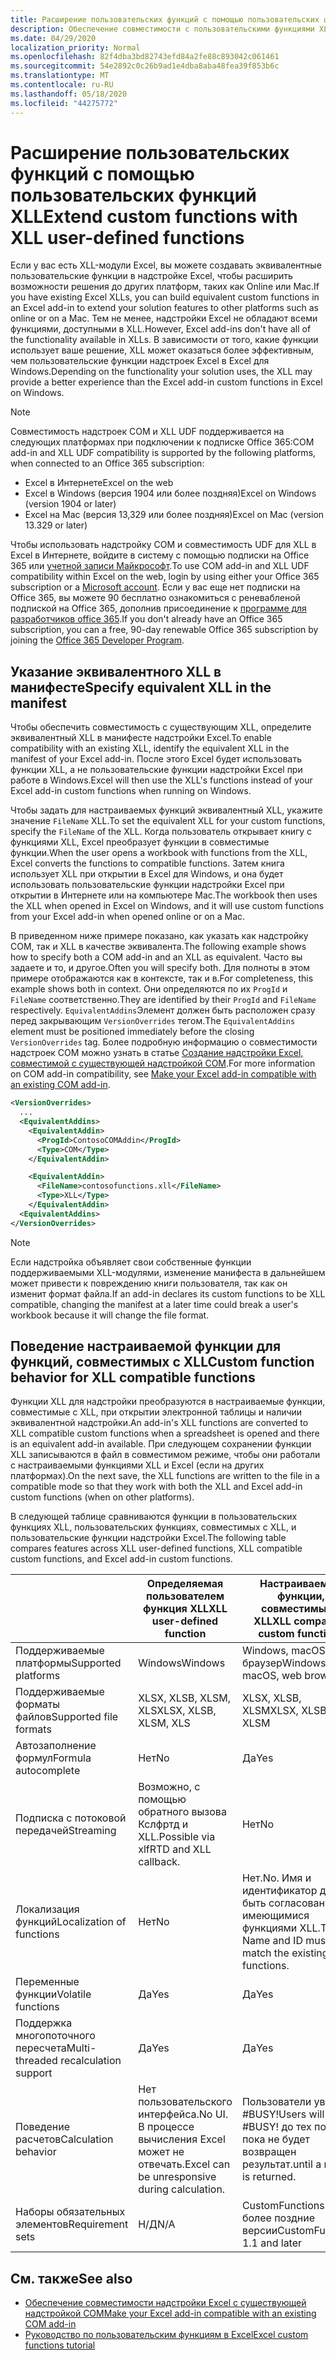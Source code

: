 ```yaml
---
title: Расширение пользовательских функций с помощью пользовательских функций XLL
description: Обеспечение совместимости с пользовательскими функциями XLL в Excel, которые имеют эквивалентные функциональные возможности для пользовательских функций
ms.date: 04/29/2020
localization_priority: Normal
ms.openlocfilehash: 82f4dba3bd82743efd84a2fe88c893042c061461
ms.sourcegitcommit: 54e2892c0c26b9ad1e4dba8aba48fea39f853b6c
ms.translationtype: MT
ms.contentlocale: ru-RU
ms.lasthandoff: 05/18/2020
ms.locfileid: "44275772"
---
```

# <a name="extend-custom-functions-with-xll-user-defined-functions"></a><span data-ttu-id="1411c-103">Расширение пользовательских функций с помощью пользовательских функций XLL</span><span class="sxs-lookup"><span data-stu-id="1411c-103">Extend custom functions with XLL user-defined functions</span></span>

<span data-ttu-id="1411c-104">Если у вас есть XLL-модули Excel, вы можете создавать эквивалентные пользовательские функции в надстройке Excel, чтобы расширить возможности решения до других платформ, таких как Online или Mac.</span><span class="sxs-lookup"><span data-stu-id="1411c-104">If you have existing Excel XLLs, you can build equivalent custom functions in an Excel add-in to extend your solution features to other platforms such as online or on a Mac.</span></span> <span data-ttu-id="1411c-105">Тем не менее, надстройки Excel не обладают всеми функциями, доступными в XLL.</span><span class="sxs-lookup"><span data-stu-id="1411c-105">However, Excel add-ins don't have all of the functionality available in XLLs.</span></span> <span data-ttu-id="1411c-106">В зависимости от того, какие функции использует ваше решение, XLL может оказаться более эффективным, чем пользовательские функции надстроек Excel в Excel для Windows.</span><span class="sxs-lookup"><span data-stu-id="1411c-106">Depending on the functionality your solution uses, the XLL may provide a better experience than the Excel add-in custom functions in Excel on Windows.</span></span>

> [!NOTE]
> <span data-ttu-id="1411c-107">Совместимость надстроек COM и XLL UDF поддерживается на следующих платформах при подключении к подписке Office 365:</span><span class="sxs-lookup"><span data-stu-id="1411c-107">COM add-in and XLL UDF compatibility is supported by the following platforms, when connected to an Office 365 subscription:</span></span>
> - <span data-ttu-id="1411c-108">Excel в Интернете</span><span class="sxs-lookup"><span data-stu-id="1411c-108">Excel on the web</span></span>
> - <span data-ttu-id="1411c-109">Excel в Windows (версия 1904 или более поздняя)</span><span class="sxs-lookup"><span data-stu-id="1411c-109">Excel on Windows (version 1904 or later)</span></span>
> - <span data-ttu-id="1411c-110">Excel на Mac (версия 13,329 или более поздняя)</span><span class="sxs-lookup"><span data-stu-id="1411c-110">Excel on Mac (version 13.329 or later)</span></span>
> 
> <span data-ttu-id="1411c-111">Чтобы использовать надстройку COM и совместимость UDF для XLL в Excel в Интернете, войдите в систему с помощью подписки на Office 365 или [учетной записи Майкрософт](https://account.microsoft.com/account).</span><span class="sxs-lookup"><span data-stu-id="1411c-111">To use COM add-in and XLL UDF compatibility within Excel on the web, login by using either your Office 365 subscription or a [Microsoft account](https://account.microsoft.com/account).</span></span> <span data-ttu-id="1411c-112">Если у вас еще нет подписки на Office 365, вы можете 90 бесплатно ознакомиться с реневабленой подпиской на Office 365, дополнив присоединение к [программе для разработчиков office 365](https://developer.microsoft.com/office/dev-program).</span><span class="sxs-lookup"><span data-stu-id="1411c-112">If you don't already have an Office 365 subscription, you can a free, 90-day renewable Office 365 subscription by joining the [Office 365 Developer Program](https://developer.microsoft.com/office/dev-program).</span></span>

## <a name="specify-equivalent-xll-in-the-manifest"></a><span data-ttu-id="1411c-113">Указание эквивалентного XLL в манифесте</span><span class="sxs-lookup"><span data-stu-id="1411c-113">Specify equivalent XLL in the manifest</span></span>

<span data-ttu-id="1411c-114">Чтобы обеспечить совместимость с существующим XLL, определите эквивалентный XLL в манифесте надстройки Excel.</span><span class="sxs-lookup"><span data-stu-id="1411c-114">To enable compatibility with an existing XLL, identify the equivalent XLL in the manifest of your Excel add-in.</span></span> <span data-ttu-id="1411c-115">После этого Excel будет использовать функции XLL, а не пользовательские функции надстройки Excel при работе в Windows.</span><span class="sxs-lookup"><span data-stu-id="1411c-115">Excel will then use the XLL's functions instead of your Excel add-in custom functions when running on Windows.</span></span>

<span data-ttu-id="1411c-116">Чтобы задать для настраиваемых функций эквивалентный XLL, укажите значение `FileName` XLL.</span><span class="sxs-lookup"><span data-stu-id="1411c-116">To set the equivalent XLL for your custom functions, specify the `FileName` of the XLL.</span></span> <span data-ttu-id="1411c-117">Когда пользователь открывает книгу с функциями XLL, Excel преобразует функции в совместимые функции.</span><span class="sxs-lookup"><span data-stu-id="1411c-117">When the user opens a workbook with functions from the XLL, Excel converts the functions to compatible functions.</span></span> <span data-ttu-id="1411c-118">Затем книга использует XLL при открытии в Excel для Windows, и она будет использовать пользовательские функции надстройки Excel при открытии в Интернете или на компьютере Mac.</span><span class="sxs-lookup"><span data-stu-id="1411c-118">The workbook then uses the XLL when opened in Excel on Windows, and it will use custom functions from your Excel add-in when opened online or on a Mac.</span></span>

<span data-ttu-id="1411c-119">В приведенном ниже примере показано, как указать как надстройку COM, так и XLL в качестве эквивалента.</span><span class="sxs-lookup"><span data-stu-id="1411c-119">The following example shows how to specify both a COM add-in and an XLL as equivalent.</span></span> <span data-ttu-id="1411c-120">Часто вы задаете и то, и другое.</span><span class="sxs-lookup"><span data-stu-id="1411c-120">Often you will specify both.</span></span> <span data-ttu-id="1411c-121">Для полноты в этом примере отображаются как в контексте, так и в.</span><span class="sxs-lookup"><span data-stu-id="1411c-121">For completeness, this example shows both in context.</span></span> <span data-ttu-id="1411c-122">Они определяются по их `ProgId` и `FileName` соответственно.</span><span class="sxs-lookup"><span data-stu-id="1411c-122">They are identified by their `ProgId` and `FileName` respectively.</span></span> <span data-ttu-id="1411c-123">`EquivalentAddins`Элемент должен быть расположен сразу перед закрывающим `VersionOverrides` тегом.</span><span class="sxs-lookup"><span data-stu-id="1411c-123">The `EquivalentAddins` element must be positioned immediately before the closing `VersionOverrides` tag.</span></span> <span data-ttu-id="1411c-124">Более подробную информацию о совместимости надстроек COM можно узнать в статье [Создание надстройки Excel, совместимой с существующей надстройкой COM](../develop/make-office-add-in-compatible-with-existing-com-add-in.md).</span><span class="sxs-lookup"><span data-stu-id="1411c-124">For more information on COM add-in compatibility, see [Make your Excel add-in compatible with an existing COM add-in](../develop/make-office-add-in-compatible-with-existing-com-add-in.md).</span></span>

```xml
<VersionOverrides>
  ...
  <EquivalentAddins>
    <EquivalentAddin>
      <ProgId>ContosoCOMAddin</ProgId>
      <Type>COM</Type>
    </EquivalentAddin>

    <EquivalentAddin>
      <FileName>contosofunctions.xll</FileName>
      <Type>XLL</Type>
    </EquivalentAddin>
  <EquivalentAddins>
</VersionOverrides>
```

> [!NOTE]
> <span data-ttu-id="1411c-125">Если надстройка объявляет свои собственные функции поддерживаемыми XLL-модулями, изменение манифеста в дальнейшем может привести к повреждению книги пользователя, так как он изменит формат файла.</span><span class="sxs-lookup"><span data-stu-id="1411c-125">If an add-in declares its custom functions to be XLL compatible, changing the manifest at a later time could break a user's workbook because it will change the file format.</span></span>

## <a name="custom-function-behavior-for-xll-compatible-functions"></a><span data-ttu-id="1411c-126">Поведение настраиваемой функции для функций, совместимых с XLL</span><span class="sxs-lookup"><span data-stu-id="1411c-126">Custom function behavior for XLL compatible functions</span></span>

<span data-ttu-id="1411c-127">Функции XLL для надстройки преобразуются в настраиваемые функции, совместимые с XLL, при открытии электронной таблицы и наличии эквивалентной надстройки.</span><span class="sxs-lookup"><span data-stu-id="1411c-127">An add-in's XLL functions are converted to XLL compatible custom functions when a spreadsheet is opened and there is an equivalent add-in available.</span></span> <span data-ttu-id="1411c-128">При следующем сохранении функции XLL записываются в файл в совместимом режиме, чтобы они работали с настраиваемыми функциями XLL и Excel (если на других платформах).</span><span class="sxs-lookup"><span data-stu-id="1411c-128">On the next save, the XLL functions are written to the file in a compatible mode so that they work with both the XLL and Excel add-in custom functions (when on other platforms).</span></span>

<span data-ttu-id="1411c-129">В следующей таблице сравниваются функции в пользовательских функциях XLL, пользовательских функциях, совместимых с XLL, и пользовательские функции надстройки Excel.</span><span class="sxs-lookup"><span data-stu-id="1411c-129">The following table compares features across XLL user-defined functions, XLL compatible custom functions, and Excel add-in custom functions.</span></span>

|         |<span data-ttu-id="1411c-130">Определяемая пользователем функция XLL</span><span class="sxs-lookup"><span data-stu-id="1411c-130">XLL user-defined function</span></span> |<span data-ttu-id="1411c-131">Настраиваемые функции, совместимые с XLL</span><span class="sxs-lookup"><span data-stu-id="1411c-131">XLL compatible custom functions</span></span> |<span data-ttu-id="1411c-132">Пользовательская функция надстройки Excel</span><span class="sxs-lookup"><span data-stu-id="1411c-132">Excel add-in custom function</span></span> |
|---------|---------|---------|---------|
| <span data-ttu-id="1411c-133">Поддерживаемые платформы</span><span class="sxs-lookup"><span data-stu-id="1411c-133">Supported platforms</span></span> | <span data-ttu-id="1411c-134">Windows</span><span class="sxs-lookup"><span data-stu-id="1411c-134">Windows</span></span> | <span data-ttu-id="1411c-135">Windows, macOS, веб-браузер</span><span class="sxs-lookup"><span data-stu-id="1411c-135">Windows, macOS, web browser</span></span> | <span data-ttu-id="1411c-136">Windows, macOS, веб-браузер</span><span class="sxs-lookup"><span data-stu-id="1411c-136">Windows, macOS, web browser</span></span> |
| <span data-ttu-id="1411c-137">Поддерживаемые форматы файлов</span><span class="sxs-lookup"><span data-stu-id="1411c-137">Supported file formats</span></span> | <span data-ttu-id="1411c-138">XLSX, XLSB, XLSM, XLS</span><span class="sxs-lookup"><span data-stu-id="1411c-138">XLSX, XLSB, XLSM, XLS</span></span> | <span data-ttu-id="1411c-139">XLSX, XLSB, XLSM</span><span class="sxs-lookup"><span data-stu-id="1411c-139">XLSX, XLSB, XLSM</span></span> | <span data-ttu-id="1411c-140">XLSX, XLSB, XLSM</span><span class="sxs-lookup"><span data-stu-id="1411c-140">XLSX, XLSB, XLSM</span></span> |
| <span data-ttu-id="1411c-141">Автозаполнение формул</span><span class="sxs-lookup"><span data-stu-id="1411c-141">Formula autocomplete</span></span> | <span data-ttu-id="1411c-142">Нет</span><span class="sxs-lookup"><span data-stu-id="1411c-142">No</span></span> | <span data-ttu-id="1411c-143">Да</span><span class="sxs-lookup"><span data-stu-id="1411c-143">Yes</span></span> | <span data-ttu-id="1411c-144">Да</span><span class="sxs-lookup"><span data-stu-id="1411c-144">Yes</span></span> |
| <span data-ttu-id="1411c-145">Подписка с потоковой передачей</span><span class="sxs-lookup"><span data-stu-id="1411c-145">Streaming</span></span> | <span data-ttu-id="1411c-146">Возможно, с помощью обратного вызова Кслфртд и XLL.</span><span class="sxs-lookup"><span data-stu-id="1411c-146">Possible via xlfRTD and XLL callback.</span></span> | <span data-ttu-id="1411c-147">Нет</span><span class="sxs-lookup"><span data-stu-id="1411c-147">No</span></span> | <span data-ttu-id="1411c-148">Да</span><span class="sxs-lookup"><span data-stu-id="1411c-148">Yes</span></span> |
| <span data-ttu-id="1411c-149">Локализация функций</span><span class="sxs-lookup"><span data-stu-id="1411c-149">Localization of functions</span></span> | <span data-ttu-id="1411c-150">Нет</span><span class="sxs-lookup"><span data-stu-id="1411c-150">No</span></span> | <span data-ttu-id="1411c-151">Нет.</span><span class="sxs-lookup"><span data-stu-id="1411c-151">No.</span></span> <span data-ttu-id="1411c-152">Имя и идентификатор должны быть согласованы с имеющимися функциями XLL.</span><span class="sxs-lookup"><span data-stu-id="1411c-152">The Name and ID must match the existing XLL's functions.</span></span> | <span data-ttu-id="1411c-153">Да</span><span class="sxs-lookup"><span data-stu-id="1411c-153">Yes</span></span> |
| <span data-ttu-id="1411c-154">Переменные функции</span><span class="sxs-lookup"><span data-stu-id="1411c-154">Volatile functions</span></span> | <span data-ttu-id="1411c-155">Да</span><span class="sxs-lookup"><span data-stu-id="1411c-155">Yes</span></span> | <span data-ttu-id="1411c-156">Да</span><span class="sxs-lookup"><span data-stu-id="1411c-156">Yes</span></span> | <span data-ttu-id="1411c-157">Да</span><span class="sxs-lookup"><span data-stu-id="1411c-157">Yes</span></span> |
| <span data-ttu-id="1411c-158">Поддержка многопоточного пересчета</span><span class="sxs-lookup"><span data-stu-id="1411c-158">Multi-threaded recalculation support</span></span> | <span data-ttu-id="1411c-159">Да</span><span class="sxs-lookup"><span data-stu-id="1411c-159">Yes</span></span> | <span data-ttu-id="1411c-160">Да</span><span class="sxs-lookup"><span data-stu-id="1411c-160">Yes</span></span> | <span data-ttu-id="1411c-161">Да</span><span class="sxs-lookup"><span data-stu-id="1411c-161">Yes</span></span> |
| <span data-ttu-id="1411c-162">Поведение расчетов</span><span class="sxs-lookup"><span data-stu-id="1411c-162">Calculation behavior</span></span> | <span data-ttu-id="1411c-163">Нет пользовательского интерфейса.</span><span class="sxs-lookup"><span data-stu-id="1411c-163">No UI.</span></span> <span data-ttu-id="1411c-164">В процессе вычисления Excel может не отвечать.</span><span class="sxs-lookup"><span data-stu-id="1411c-164">Excel can be unresponsive during calculation.</span></span> | <span data-ttu-id="1411c-165">Пользователи увидят #BUSY!</span><span class="sxs-lookup"><span data-stu-id="1411c-165">Users will see #BUSY!</span></span> <span data-ttu-id="1411c-166">до тех пор, пока не будет возвращен результат.</span><span class="sxs-lookup"><span data-stu-id="1411c-166">until a result is returned.</span></span> | <span data-ttu-id="1411c-167">Пользователи увидят #BUSY!</span><span class="sxs-lookup"><span data-stu-id="1411c-167">Users will see #BUSY!</span></span> <span data-ttu-id="1411c-168">до тех пор, пока не будет возвращен результат.</span><span class="sxs-lookup"><span data-stu-id="1411c-168">until a result is returned.</span></span> |
| <span data-ttu-id="1411c-169">Наборы обязательных элементов</span><span class="sxs-lookup"><span data-stu-id="1411c-169">Requirement sets</span></span> | <span data-ttu-id="1411c-170">Н/Д</span><span class="sxs-lookup"><span data-stu-id="1411c-170">N/A</span></span> | <span data-ttu-id="1411c-171">CustomFunctions 1,1 и более поздние версии</span><span class="sxs-lookup"><span data-stu-id="1411c-171">CustomFunctions 1.1 and later</span></span> | <span data-ttu-id="1411c-172">CustomFunctions 1,1 и более поздние версии</span><span class="sxs-lookup"><span data-stu-id="1411c-172">CustomFunctions 1.1 and later</span></span> |

## <a name="see-also"></a><span data-ttu-id="1411c-173">См. также</span><span class="sxs-lookup"><span data-stu-id="1411c-173">See also</span></span>

- [<span data-ttu-id="1411c-174">Обеспечение совместимости надстройки Excel с существующей надстройкой COM</span><span class="sxs-lookup"><span data-stu-id="1411c-174">Make your Excel add-in compatible with an existing COM add-in</span></span>](../develop/make-office-add-in-compatible-with-existing-com-add-in.md)
- [<span data-ttu-id="1411c-175">Руководство по пользовательским функциям в Excel</span><span class="sxs-lookup"><span data-stu-id="1411c-175">Excel custom functions tutorial</span></span>](../tutorials/excel-tutorial-create-custom-functions.md)
